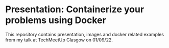 # Presentation: Containerize your problems using Docker 

This repository contains presentation, images and docker related examples from my talk at TechMeetUp Glasgow on 01/09/22. 
